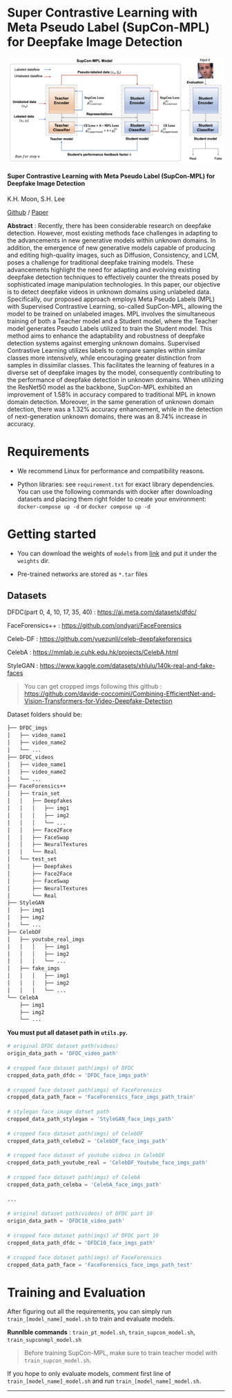 # Super Contrastive Learning with Meta Pseudo Label (SupCon-MPL) for Deepfake Image Detection

<img src="./imgs/model.png">

#### Super Contrastive Learning with Meta Pseudo Label (SupCon-MPL) for Deepfake Image Detection

K.H. Moon, S.H. Lee

[Github](https://github.com/drmoon-1st/SupCon-MPL.git) / 
[Paper]()

**Abstract** : Recently, there has been considerable research on deepfake detection. However, most existing methods face challenges in adapting to the advancements in new generative models within unknown domains. In addition, the emergence of new generative models capable of producing and editing high-quality images, such as Diffusion, Consistency, and LCM, poses a challenge for traditional deepfake training models. These advancements highlight the need for adapting and evolving existing deepfake detection techniques to effectively counter the threats posed by sophisticated image manipulation technologies. In this paper, our objective is to detect deepfake videos in unknown domains using unlabeled data. Specifically, our proposed approach employs Meta Pseudo Labels (MPL) with Supervised Contrastive Learning, so-called SupCon-MPL, allowing the model to be trained on unlabeled images. MPL involves the simultaneous training of both a Teacher model and a Student model, where the Teacher model generates Pseudo Labels utilized to train the Student model. This method aims to enhance the adaptability and robustness of deepfake detection systems against emerging unknown domains. Supervised Contrastive Learning utilizes labels to compare samples within similar classes more intensively, while encouraging greater distinction from samples in dissimilar classes. This facilitates the learning of features in a diverse set of deepfake images by the model, consequently contributing to the performance of deepfake detection in unknown domains. When utilizing the ResNet50 model as the backbone, SupCon-MPL exhibited an improvement of 1.58% in accuracy compared to traditional MPL in known domain detection. Moreover, in the same generation of unknown domain detection, there was a 1.32% accuracy enhancement, while in the detection of next-generation unknown domains, there was an 8.74% increase in accuracy.

# Requirements

- We recommend Linux for performance and compatibility reasons.

- Python libraries: see `requirement.txt` for exact library dependencies. You can use the following commands with docker after downloading datasets and placing them right folder to create your environment: `docker-compose up -d` or `docker compose up -d`

# Getting started

- You can download the weights of `models` from [link](https://drive.google.com/drive/folders/1nToXe0Ll86GXBOVw0OsS-VB6XkTi7U08?usp=sharing) and put it under the `weights` dir.

- Pre-trained networks are stored as `*.tar` files

## Datasets
DFDC(part 0, 4, 10, 17, 35, 40) : https://ai.meta.com/datasets/dfdc/

FaceForensics++ : https://github.com/ondyari/FaceForensics

Celeb-DF : https://github.com/yuezunli/celeb-deepfakeforensics

CelebA : https://mmlab.ie.cuhk.edu.hk/projects/CelebA.html

StyleGAN : https://www.kaggle.com/datasets/xhlulu/140k-real-and-fake-faces

> You can get cropped imgs following this github : https://github.com/davide-coccomini/Combining-EfficientNet-and-Vision-Transformers-for-Video-Deepfake-Detection

Dataset folders should be:

```bash
├── DFDC_imgs
│   ├── video_name1
│   ├── video_name2
│   └── ...
├── DFDC_videos
│   ├── video_name1
│   ├── video_name2
│   └── ...
├── FaceForensics++
│   ├── train_set
│   │   ├── Deepfakes
│   │   │   ├── img1
│   │   │   ├── img2
│   │   │   └── ...
│   │   ├── Face2Face
│   │   ├── FaceSwap
│   │   ├── NeuralTextures
│   │   └── Real
│   └── test_set
│       ├── Deepfakes
│       ├── Face2Face
│       ├── FaceSwap
│       ├── NeuralTextures
│       └── Real
├── StyleGAN
│   ├── img1
│   ├── img2
│   └── ...
├── CelebDF
│   ├── youtube_real_imgs
│   │   │   ├── img1
│   │   │   ├── img2
│   │   │   └── ...
│   ├── fake_imgs
│   │   │   ├── img1
│   │   │   ├── img2
│   │   │   └── ...
└── CelebA
    ├── img1
    ├── img2
    └── ...
``` 

**You must put all dataset path in `utils.py`.**

```python
# original DFDC dataset path(videos)
origin_data_path = 'DFDC_video_path' 

# cropped face dataset path(imgs) of DFDC
cropped_data_path_dfdc = 'DFDC_face_imgs_path' 

# cropped face dataset path(imgs) of FaceForensics
cropped_data_path_face = 'FaceForensics_face_imgs_path_train' 

# stylegan face image datset path
cropped_data_path_stylegan = 'StyleGAN_face_imgs_path'

# cropped face dataset path(imgs) of CelebDF
cropped_data_path_celebv2 = 'CelebDF_face_imgs_path'

# cropped face dataset of youtube videos in CelebDF
cropped_data_path_youtube_real = 'CelebDF_Youtube_face_imgs_path'

# cropped face dataset path(imgs) of CelebA
cropped_data_path_celeba = 'CelebA_face_imgs_path'

...

# original dataset path(videos) of DFDC part 10
origin_data_path = 'DFDC10_video_path' 

# cropped face dataset path(imgs) of DFDC part 10
cropped_data_path_dfdc = 'DFDC10_face_imgs_path' 

# cropped face dataset path(imgs) of FaceForensics
cropped_data_path_face = 'FaceForensics_face_imgs_path_test' 
```

# Training and Evaluation
After figuring out all the requirements, you can simply run `train_[model_name]_model.sh` to train and evaluate models.

**Runnlble commands** : 
`train_pt_model.sh`,
`train_supcon_model.sh`,
`train_supconmpl_model.sh`

> Before training SupCon-MPL, make sure to train teacher model with `train_supcon_model.sh`.


If you hope to only evaluate models, comment first line of `train_[model_name]_model.sh` and run `train_[model_name]_model.sh`.

-----
